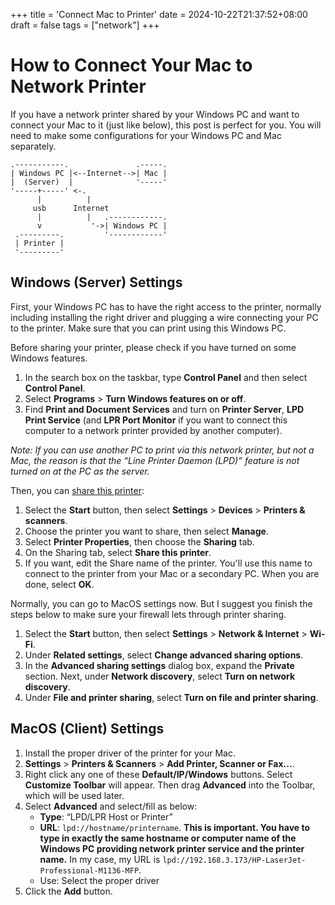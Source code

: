 +++
title = 'Connect Mac to Printer'
date = 2024-10-22T21:37:52+08:00
draft = false
tags = ["network"]
+++

# How to Connect Your Mac to Network Printer

If you have a network printer shared by your Windows PC and want to connect your Mac to it (just like below), this post is perfect for you. You will need to make some configurations for your Windows PC and Mac separately.

```goat
.-----------.               .-----.
| Windows PC |<--Internet-->| Mac |
|  (Server)  |              '-----'
'-----+-----' <-.
      |          |
     usb      Internet
      |          |   .------------.
      v           '->| Windows PC |
 .---------.         '------------'
 | Printer |
 '---------'
```

## Windows (Server) Settings

First, your Windows PC has to have the right access to the printer, normally including installing the right driver and plugging a wire connecting your PC to the printer. Make sure that you can print using this Windows PC.

Before sharing your printer, please check if you have turned on some Windows features.

1. In the search box on the taskbar, type **Control Panel** and then select **Control Panel**.
2. Select **Programs** > **Turn Windows features on or off**.
3. Find **Print and Document Services** and turn on **Printer Server**, **LPD Print Service** (and **LPR Port Monitor** if you want to connect this computer to a network printer provided by another computer).

*Note: If you can use another PC to print via this network printer, but not a Mac, the reason is that the “Line Printer Daemon (LPD)” feature is not turned on at the PC as the server.*

Then, you can [share this printer](https://support.microsoft.com/en-us/windows/share-your-network-printer-c9a152b5-59f3-b6f3-c99f-f39e5bf664c3):

1. Select the **Start** button, then select **Settings** > **Devices** > **Printers & scanners**.
2. Choose the printer you want to share, then select **Manage**.
3. Select **Printer Properties**, then choose the **Sharing** tab.
4. On the Sharing tab, select **Share this printer**.
5. If you want, edit the Share name of the printer. You'll use this name to connect to the printer from your Mac or a secondary PC. When you are done, select **OK**.

Normally, you can go to MacOS settings now. But I suggest you finish the steps below to make sure your firewall lets through printer sharing.

1. Select the **Start** button, then select **Settings** > **Network & Internet** > **Wi-Fi**.
2. Under **Related settings**, select **Change advanced sharing options**.
3. In the **Advanced sharing settings** dialog box, expand the **Private** section. Next, under **Network discovery**, select **Turn on network discovery**.
4. Under **File and printer sharing**, select **Turn on file and printer sharing**.

## MacOS (Client) Settings

1. Install the proper driver of the printer for your Mac.
2. **Settings** > **Printers & Scanners** > **Add Printer, Scanner or Fax...**.
3. Right click  any one of these **Default/IP/Windows** buttons. Select **Customize Toolbar** will appear. Then drag **Advanced** into the Toolbar, which will be used later.
4. Select **Advanced** and select/fill as below:
   - **Type**: “LPD/LPR Host or Printer”
   - **URL**: `lpd://hostname/printername`. **This is important. You have to type in exactly the same hostname or computer name of the Windows PC providing network printer service and the printer name.** In my case, my URL is  `lpd://192.168.3.173/HP-LaserJet-Professional-M1136-MFP`.
   - Use: Select the proper driver
5. Click the **Add** button.
